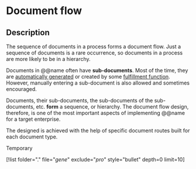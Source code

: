 # Document flow

## Description

The sequence of documents in a process forms a document flow. Just a sequence of documents is a rare occurrence, so documents in a process are more likely to be in a hierarchy.

Documents in @@name often have **sub-documents**. Most of the time, they are [automatically generated](https://docs.erp.net/tech/advanced/documents/generation.html) or created by some [fulfillment function](https://docs.erp.net/tech/advanced/documents/fulfillment.html). However, manually entering a sub-document is also allowed and sometimes encouraged.

Documents, their sub-documents, the sub-documents of the sub-documents, etc. **form** a sequence, or hierarchy. The document flow design, therefore, is one of the most important aspects of implementing @@name for a target enterprise.

The designed is achieved with the help of specific document routes built for each document type.

Temporary

[!list folder="." file="*gene*" exclude="*pro*" style="bullet" depth=0 limit=10]
